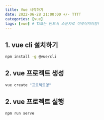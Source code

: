 ```yaml
---
title: Vue 시작하기
date: 2022-06-28 21:00:00 +/- TTTT
categories: [vue]
tags: [vue] # TAG는 반드시 소문자로 이루어져야함!
---
```


## 1. vue cli 설치하기

```bash
npm install -g @vue/cli
```

## 2. vue 프로젝트 생성

```bash
vue create "프로젝트명"
```

## 2. vue 프로젝트 실행

```bash
npm run serve
```
